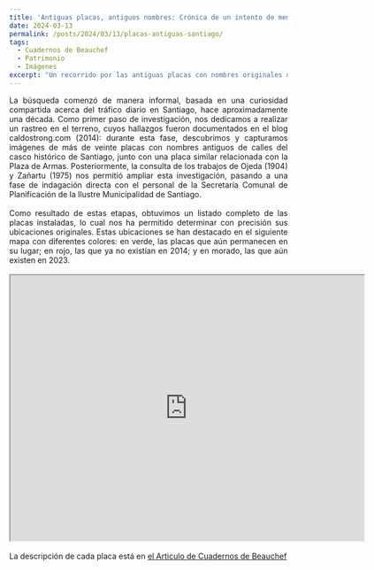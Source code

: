 ```yaml
---
title: 'Antiguas placas, antiguos nombres: Crónica de un intento de memoria en las calles de Santiago'
date: 2024-03-13
permalink: /posts/2024/03/13/placas-antiguas-santiago/
tags:
  - Cuadernos de Beauchef
  - Patrimonio
  - Imágenes
excerpt: "Un recorrido por las antiguas placas con nombres originales de calles en el casco histórico de Santiago, como parte de una exploración urbana que combina trabajo de campo, archivos y memoria."
---
```

<div style="text-align: justify;">La búsqueda comenzó de manera informal, basada en una curiosidad compartida acerca del tráfico diario en Santiago, hace aproximadamente una década. Como primer paso de investigación, nos dedicamos a realizar un rastreo en el terreno, cuyos hallazgos fueron documentados en el blog caldostrong.com (2014): durante esta fase, descubrimos y capturamos imágenes de más de veinte placas con nombres antiguos de calles del casco histórico de Santiago, junto con una placa similar relacionada con la Plaza de Armas. Posteriormente, la consulta de los trabajos de Ojeda (1904) y Zañartu (1975) nos permitió ampliar esta investigación, pasando a una fase de indagación directa con el personal de la Secretaría Comunal de Planificación de la Ilustre Municipalidad de Santiago.</div>
<br>

<div style="text-align: justify;">Como resultado de estas etapas, obtuvimos un listado completo de las placas instaladas, lo cual nos ha permitido determinar con precisión sus ubicaciones originales. Estas ubicaciones se han destacado en el siguiente mapa con diferentes colores: en verde, las placas que aún permanecen en su lugar; en rojo, las que ya no existían en 2014; y en morado, las que aún existen en 2023.</div>
<br>

<center><iframe src="https://www.google.com/maps/d/embed?mid=1VRJx0oA3ZrJL8dBPxg9U1ja4eHgHHt4&ehbc=2E312F" width="640" height="480"></iframe></center>

<br>
<div style="text-align: justify;">La descripción de cada placa está en <a href="https://revistasdex.uchile.cl/index.php/cdb/article/view/13432/13453">el Articulo de Cuadernos de Beauchef</a></div>
<br>
